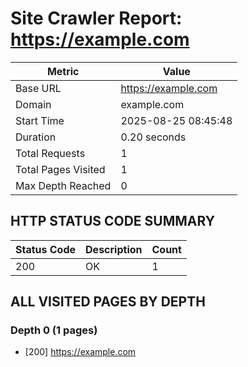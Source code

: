 # Site Crawler Report: https://example.com

| Metric | Value |
|--------|-------|
| Base URL | https://example.com |
| Domain | example.com |
| Start Time | 2025-08-25 08:45:48 |
| Duration | 0.20 seconds |
| Total Requests | 1 |
| Total Pages Visited | 1 |
| Max Depth Reached | 0 |

## HTTP STATUS CODE SUMMARY

| Status Code | Description | Count |
|-------------|-------------|-------|
| 200 | OK | 1 |

## ALL VISITED PAGES BY DEPTH

### Depth 0 (1 pages)

- [200] https://example.com
